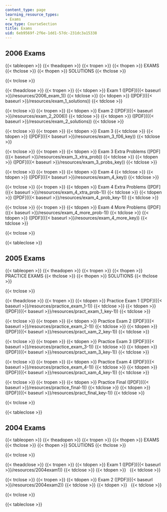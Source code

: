 ```yaml
---
content_type: page
learning_resource_types:
- Exams
ocw_type: CourseSection
title: Exams
uid: 6eb9569f-2f6e-1dd1-57dc-231dc3a15338
---
```


2006 Exams
----------

{{< tableopen >}}
{{< theadopen >}}
{{< tropen >}}
{{< thopen >}}
EXAMS
{{< thclose >}}
{{< thopen >}}
SOLUTIONS
{{< thclose >}}

{{< trclose >}}

{{< theadclose >}}
{{< tropen >}}
{{< tdopen >}}
Exam 1 ([PDF]({{< baseurl >}}/resources/2006_exam_1))
{{< tdclose >}}
{{< tdopen >}}
([PDF]({{< baseurl >}}/resources/exam_1_solutions))
{{< tdclose >}}

{{< trclose >}}
{{< tropen >}}
{{< tdopen >}}
Exam 2 ([PDF]({{< baseurl >}}/resources/exam_2_2006))
{{< tdclose >}}
{{< tdopen >}}
([PDF]({{< baseurl >}}/resources/exam_2_solutions))
{{< tdclose >}}

{{< trclose >}}
{{< tropen >}}
{{< tdopen >}}
Exam 3
{{< tdclose >}}
{{< tdopen >}}
([PDF]({{< baseurl >}}/resources/exam_3_f06_key))
{{< tdclose >}}

{{< trclose >}}
{{< tropen >}}
{{< tdopen >}}
Exam 3 Extra Problems ([PDF]({{< baseurl >}}/resources/exam_3_xtra_prob))
{{< tdclose >}}
{{< tdopen >}}
([PDF]({{< baseurl >}}/resources/exam_3_probs_key))
{{< tdclose >}}

{{< trclose >}}
{{< tropen >}}
{{< tdopen >}}
Exam 4
{{< tdclose >}}
{{< tdopen >}}
([PDF]({{< baseurl >}}/resources/exam_4_key))
{{< tdclose >}}

{{< trclose >}}
{{< tropen >}}
{{< tdopen >}}
Exam 4 Extra Problems ([PDF]({{< baseurl >}}/resources/exam_4_xtra_prob-1))
{{< tdclose >}}
{{< tdopen >}}
([PDF]({{< baseurl >}}/resources/exam_4_prob_key-1))
{{< tdclose >}}

{{< trclose >}}
{{< tropen >}}
{{< tdopen >}}
Exam 4 More Problems ([PDF]({{< baseurl >}}/resources/exam_4_more_prob-1))
{{< tdclose >}}
{{< tdopen >}}
([PDF]({{< baseurl >}}/resources/exam_4_more_key))
{{< tdclose >}}

{{< trclose >}}

{{< tableclose >}}

2005 Exams
----------

{{< tableopen >}}
{{< theadopen >}}
{{< tropen >}}
{{< thopen >}}
PRACTICE EXAMS
{{< thclose >}}
{{< thopen >}}
SOLUTIONS
{{< thclose >}}

{{< trclose >}}

{{< theadclose >}}
{{< tropen >}}
{{< tdopen >}}
Practice Exam 1 ([PDF]({{< baseurl >}}/resources/practice_exam_1-1))
{{< tdclose >}}
{{< tdopen >}}
([PDF]({{< baseurl >}}/resources/pract_exam_1_key-1))
{{< tdclose >}}

{{< trclose >}}
{{< tropen >}}
{{< tdopen >}}
Practice Exam 2 ([PDF]({{< baseurl >}}/resources/practice_exam_2-1))
{{< tdclose >}}
{{< tdopen >}}
([PDF]({{< baseurl >}}/resources/pract_xam_2_key-1))
{{< tdclose >}}

{{< trclose >}}
{{< tropen >}}
{{< tdopen >}}
Practice Exam 3 ([PDF]({{< baseurl >}}/resources/practice_exam_3-1))
{{< tdclose >}}
{{< tdopen >}}
([PDF]({{< baseurl >}}/resources/pract_xam_3_key-1))
{{< tdclose >}}

{{< trclose >}}
{{< tropen >}}
{{< tdopen >}}
Practice Exam 4 ([PDF]({{< baseurl >}}/resources/practice_exam_4-1))
{{< tdclose >}}
{{< tdopen >}}
([PDF]({{< baseurl >}}/resources/pract_xam_4_key-1))
{{< tdclose >}}

{{< trclose >}}
{{< tropen >}}
{{< tdopen >}}
Practice Final ([PDF]({{< baseurl >}}/resources/practice_final-1))
{{< tdclose >}}
{{< tdopen >}}
([PDF]({{< baseurl >}}/resources/pract_final_key-1))
{{< tdclose >}}

{{< trclose >}}

{{< tableclose >}}

2004 Exams
----------

{{< tableopen >}}
{{< theadopen >}}
{{< tropen >}}
{{< thopen >}}
EXAMS
{{< thclose >}}
{{< thopen >}}
SOLUTIONS
{{< thclose >}}

{{< trclose >}}

{{< theadclose >}}
{{< tropen >}}
{{< tdopen >}}
Exam 1 ([PDF]({{< baseurl >}}/resources/2004exam1))
{{< tdclose >}}
{{< tdopen >}}
 
{{< tdclose >}}

{{< trclose >}}
{{< tropen >}}
{{< tdopen >}}
Exam 2 ([PDF]({{< baseurl >}}/resources/2004exam2))
{{< tdclose >}}
{{< tdopen >}}
 
{{< tdclose >}}

{{< trclose >}}

{{< tableclose >}}